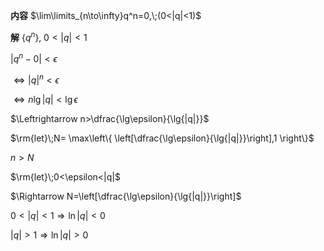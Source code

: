**内容**
$\lim\limits_{n\to\infty}q^n=0,\;(0<|q|<1)$

**解**
$\{q^n\},\;0<|q|<1$

$|q^n-0|<\epsilon$

$\Leftrightarrow |q|^n<\epsilon$

$\Leftrightarrow n\lg{|q|}<\lg\epsilon$

$\Leftrightarrow n>\dfrac{\lg\epsilon}{\lg{|q|}}$

$\rm{let}\;N= \max\left\{ \left[\dfrac{\lg\epsilon}{\lg{|q|}}\right],1 \right\}$

$n>N$

$\rm{let}\;0<\epsilon<|q|$

$\Rightarrow N=\left[\dfrac{\lg\epsilon}{\lg{|q|}}\right]$

$0<|q|<1\Rightarrow \ln|q|<0$

$|q|>1\Rightarrow \ln|q|>0$
